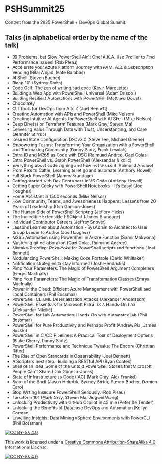 # PSHSummit25

Content from the 2025 PowerShell + DevOps Global Summit.

## Talks (in alphabetical order by the name of the talk)

- 99 Problems, but Slow PowerShell Ain't One! A.K.A. Use Profiler to Find Performance Issues! (Rob Pleau)
- Accelerate your Azure Platform Journey with AVM, ALZ & Subscription Vending (Bilal Amjad, Mate Barabas)
- AI Shell (Steven Bucher)
- Bicep 101 (Sydney Smith)
- Code Golf: The zen of writing bad code (Kevin Marquette)
- Building a Web App with PowerShell Universal (Adam Driscoll)
- Building Resilient Automations with PowerShell (Matthew Dowst)
- Chocolatey
- CLI Tools for DevOps from A to Z (Joel Bennett)
- Creating Automation with APIs and PowerShell (Mike Nelson)
- Creating Intuitive AI Agents for PowerShell with AI Shell (Mike Nelson)
- Deep Dive(s) on Terraform Features (Mark Gray, Steven Ma)
- Delivering Value Through Data with Trust, Understanding, and Care (Jennifer Stirrup)
- Desired State Configuration DSCv3.0 (Steve Lee, Michael Greene)
- Empowering Teams: Transforming Your Organization with a PowerShell and Toolmaking Community (Danny Stutz, Frank Lesniak)
- Entra ID and M365 as Code with DSC (Raimund Andree, Gael Colas)
- Entra PowerShell vs. Graph PowerShell (Aleksandar Nikolić)
- Everything about code signing and how not to use it (Raimund Andree)
- From Pets to Cattle, Learning to let go and automate (Anthony Howell)
- Full Stack PowerShell (James Brundage)
- Getting started with Dev Containers in VS Code (Anthony Howell)
- Getting Super Geeky with PowerShell Notebooks - It's Easy! (Joe Houghes)
- Home Assistant in 1500 seconds (Mike Nelson)
- How Community, Teams, and Awesomeness Happens: Lessons from 20 Years of Leadership (Don Gannon-Jones)
- The Human Side of PowerShell Scripting (Jeffery Hicks)
- The Incredible Extensible PSObject (James Brundage)
- Individual Contributor Careers (Jeffrey Snover)
- Lessons Learned about Automation - SysAdmin to Architect to User Group Leader to Author (Joe Houghes)
- M365 Automation using PowerShell in Auzre Function (Samir Makwana)
- Mastering git collaboration (Gael Colas, Raimund Andree)
- Mistake-Proofing: Poka-Yoke for PowerShell scripts and functions (Joel Bennett)
- Modularizing PowerShell: Making Code Portable (David Whittaker)
- Notification strategies to stay informed (Josh Hendricks)
- Pimp Your Parameters: The Magic of PowerShell Argument Completers (Emrys MacInally)
- Pimp Your Parameters: The Magic of Transformation Classes (Emrys MacInally)
- Power in the Cloud: Efficient Azure Management with PowerShell and Local Containers (Phil Bossman)
- PowerShell CLIXML Deserialization Attacks (Alexander Andersson)
- PowerShell Essentials for Microsoft Entra ID: A Hands-On Lab (Aleksandar Nikolić)
- PowerShell for Lab Automation: Hands-On with AutomatedLab (Phil Bossman)
- PowerShell for Pure Productivity and Perhaps Profit (Andrew Pla, James Ruskin)
- PowerShell in CI/CD Pipelines: A Practical Tour of Deployment Options (Blake Cherry, Danny Stutz)
- PowerShell Performance and Technique Tweaks: The Encore (Christian Ritter)
- The Rise of Open Standards in Observability (Joel Bennett)
- A Scripters next step.. building a RESTful API (Ryan Coates)
- Shell of an Idea: Some of the Untold PowerShell Stories that Microsoft People Can't Share (Don Gannon-Jones)
- State of Infrastructure as Code (IAC) (Mark Gray, Alex Frankel)
- State of the Shell (Jason Helmick, Sydney Smith, Steven Bucher, Damien Caro)
- Stop Writing Insecure PowerShell! Seriously. (Rob Pleau)
- Terraform 101 (Mark Gray, Steven Ma, Jingwei Wang)
- Unlocking Productivity with GitHub Copilot in 45 min (Peter De Tender)
- Unlocking the Benefits of Database DevOps and Automation (Kellyn Gorman)
- Unveiling Insights: Data Mining vSphere Environments with PowerCLI (Phil Bossman)

[![CC BY-SA 4.0][cc-by-sa-shield]][cc-by-sa]

This work is licensed under a
[Creative Commons Attribution-ShareAlike 4.0 International License][cc-by-sa].

[![CC BY-SA 4.0][cc-by-sa-image]][cc-by-sa]

[cc-by-sa]: http://creativecommons.org/licenses/by-sa/4.0/
[cc-by-sa-image]: https://licensebuttons.net/l/by-sa/4.0/88x31.png
[cc-by-sa-shield]: https://img.shields.io/badge/License-CC%20BY--SA%204.0-lightgrey.svg
